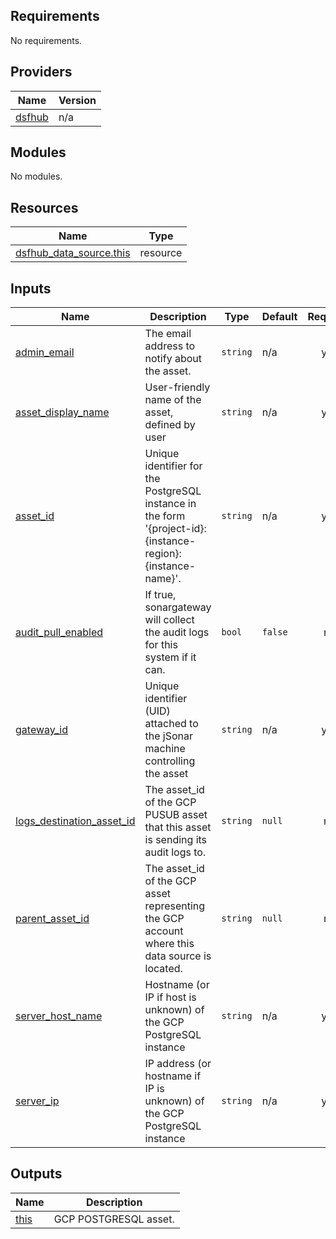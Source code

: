 <!-- BEGIN_TF_DOCS -->
## Requirements

No requirements.

## Providers

| Name | Version |
|------|---------|
| <a name="provider_dsfhub"></a> [dsfhub](#provider\_dsfhub) | n/a |

## Modules

No modules.

## Resources

| Name | Type |
|------|------|
| [dsfhub_data_source.this](https://registry.terraform.io/providers/imperva/dsfhub/latest/docs/resources/data_source) | resource |

## Inputs

| Name | Description | Type | Default | Required |
|------|-------------|------|---------|:--------:|
| <a name="input_admin_email"></a> [admin\_email](#input\_admin\_email) | The email address to notify about the asset. | `string` | n/a | yes |
| <a name="input_asset_display_name"></a> [asset\_display\_name](#input\_asset\_display\_name) | User-friendly name of the asset, defined by user | `string` | n/a | yes |
| <a name="input_asset_id"></a> [asset\_id](#input\_asset\_id) | Unique identifier for the PostgreSQL instance in the form '{project-id}:{instance-region}:{instance-name}'. | `string` | n/a | yes |
| <a name="input_audit_pull_enabled"></a> [audit\_pull\_enabled](#input\_audit\_pull\_enabled) | If true, sonargateway will collect the audit logs for this system if it can. | `bool` | `false` | no |
| <a name="input_gateway_id"></a> [gateway\_id](#input\_gateway\_id) | Unique identifier (UID) attached to the jSonar machine controlling the asset | `string` | n/a | yes |
| <a name="input_logs_destination_asset_id"></a> [logs\_destination\_asset\_id](#input\_logs\_destination\_asset\_id) | The asset\_id of the GCP PUSUB asset that this asset is sending its audit logs to. | `string` | `null` | no |
| <a name="input_parent_asset_id"></a> [parent\_asset\_id](#input\_parent\_asset\_id) | The asset\_id of the GCP asset representing the GCP account where this data source is located. | `string` | `null` | no |
| <a name="input_server_host_name"></a> [server\_host\_name](#input\_server\_host\_name) | Hostname (or IP if host is unknown) of the GCP PostgreSQL instance | `string` | n/a | yes |
| <a name="input_server_ip"></a> [server\_ip](#input\_server\_ip) | IP address (or hostname if IP is unknown) of the GCP PostgreSQL instance | `string` | n/a | yes |

## Outputs

| Name | Description |
|------|-------------|
| <a name="output_this"></a> [this](#output\_this) | GCP POSTGRESQL asset. |
<!-- END_TF_DOCS -->